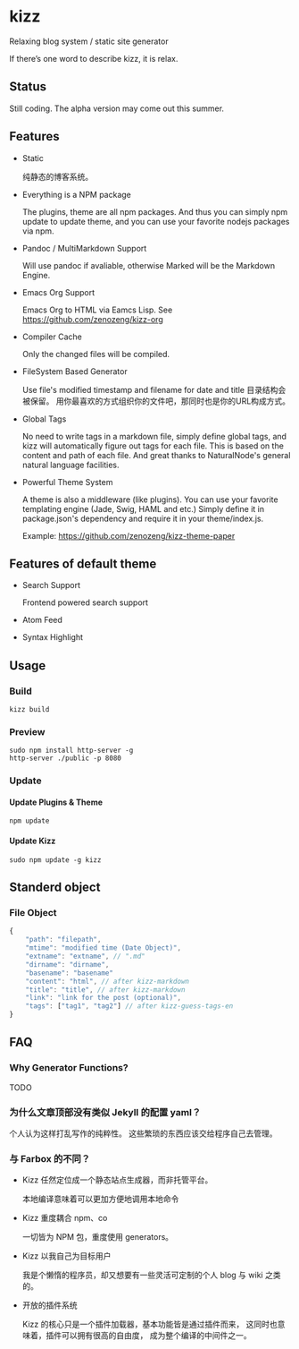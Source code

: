# kizz

Relaxing blog system / static site generator

If there’s one word to describe kizz, it is relax. 

## Status

Still coding. The alpha version may come out this summer.

## Features

- Static

    纯静态的博客系统。

- Everything is a NPM package

    The plugins, theme are all npm packages.
    And thus you can simply npm update to update theme,
    and you can use your favorite nodejs packages via npm.

- Pandoc / MultiMarkdown Support

    Will use pandoc if avaliable, otherwise Marked will be the Markdown Engine.
    
- Emacs Org Support

    Emacs Org to HTML via Eamcs Lisp.
    See https://github.com/zenozeng/kizz-org

- Compiler Cache
    
    Only the changed files will be compiled. 

- FileSystem Based Generator

    Use file's modified timestamp and filename for date and title
    目录结构会被保留。
    用你最喜欢的方式组织你的文件吧，那同时也是你的URL构成方式。

- Global Tags

    No need to write tags in a markdown file,
    simply define global tags,
    and kizz will automatically figure out tags for each file.
    This is based on the content and path of each file.
    And great thanks to NaturalNode's general natural language facilities.

- Powerful Theme System

    A theme is also a middleware (like plugins).
    You can use your favorite templating engine (Jade, Swig, HAML and etc.)
    Simply define it in package.json's dependency and require it in your theme/index.js.
    
    Example: https://github.com/zenozeng/kizz-theme-paper

## Features of default theme

- Search Support

    Frontend powered search support

- Atom Feed

- Syntax Highlight

## Usage

### Build

```
kizz build
```

### Preview

```
sudo npm install http-server -g
http-server ./public -p 8080
```

### Update

#### Update Plugins & Theme

```
npm update
```

#### Update Kizz

```
sudo npm update -g kizz
```

## Standerd object

### File Object

```javascript
{
    "path": "filepath",
    "mtime": "modified time (Date Object)",
    "extname": "extname", // ".md"
    "dirname": "dirname",
    "basename": "basename"
    "content": "html", // after kizz-markdown
    "title": "title", // after kizz-markdown
    "link": "link for the post (optional)",
    "tags": ["tag1", "tag2"] // after kizz-guess-tags-en
}
```

## FAQ

### Why Generator Functions?

TODO

### 为什么文章顶部没有类似 Jekyll 的配置 yaml？

个人认为这样打乱写作的纯粹性。
这些繁琐的东西应该交给程序自己去管理。

### 与 Farbox 的不同？

- Kizz 任然定位成一个静态站点生成器，而非托管平台。

    本地编译意味着可以更加方便地调用本地命令

- Kizz 重度耦合 npm、co

    一切皆为 NPM 包，重度使用 generators。
    
- Kizz 以我自己为目标用户

    我是个懒惰的程序员，却又想要有一些灵活可定制的个人 blog 与 wiki 之类的。

- 开放的插件系统

    Kizz 的核心只是一个插件加载器，基本功能皆是通过插件而来，
    这同时也意味着，插件可以拥有很高的自由度，
    成为整个编译的中间件之一。
